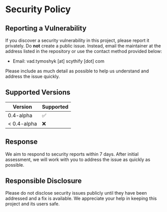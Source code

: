 # Security Policy

## Reporting a Vulnerability

If you discover a security vulnerability in this project, please report it privately. Do **not** create a public issue. Instead, email the maintainer at the address listed in the repository or use the contact method provided below:

- Email: vad.tymoshyk [at] scythify [dot] com

Please include as much detail as possible to help us understand and address the issue quickly.

## Supported Versions

| Version        | Supported          |
| -------------- | ----------------- |
| 0.4-alpha      | :white_check_mark: |
| < 0.4-alpha    | :x:               |

## Response

We aim to respond to security reports within 7 days. After initial assessment, we will work with you to address the issue as quickly as possible.

## Responsible Disclosure

Please do not disclose security issues publicly until they have been addressed and a fix is available. We appreciate your help in keeping this project and its users safe.
